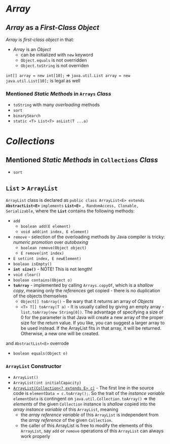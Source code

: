 # *Array*
## *Array* as a *First-Class Object*
*Array* is *first-class object* in that:
* *Array* is an *Object*
	* can be initialized with `new` keyword
	* `Object.equals` is not overridden
	* `Object.toString` is not overriden

`int[] array = new int[10];` => `java.util.List array = new java.util.List[10];` is legal as well

### Mentioned *Static Methods* in `Arrays` *Class*
* `toString` with many *overloading* methods
* `sort`
* `binarySearch`
* `static <T> List<T> asList(T ...a)`

# *Collections*
## Mentioned *Static Methods* in `Collections` *Class*
* `sort`

## `List` > `ArrayList`
`ArrayList` class is declared as `public class ArrayList<E> extends` **`AbstractList<E>`** `implements` **`List<E>`** `, RandomAccess, Clonable, Serializable`, where the **`List`** contains the following methods:

* `add`
  * `boolean add(E element)` 
  * `void add(int index, E element)`
* `remove` - selection of the overloading methods by Java compiler is tricky: *numeric promotion* over *autoboxing*
  * `boolean remove(Object object)`
  * `E remove(int index)`
* `E set(int index, E newElement)`
* `boolean isEmpty()`
* **`int size()`** - NOTE! This is not length!
* `void clear()`
* `boolean contains(Object o)`
* **`toArray`** - implemented by calling `Arrays.copyOf`, which is a *shallow copy*, meaning only the *references* get copied - there is no duplication of the objects themselves 
  * `Object[] toArray()` - Be wary that it returns an array of *Objects*
  * `<T> T[] toArray(T a)` - It is usually called by giving an empty array - `list.toArray(new String[0])`. The advantage of specifying a size of 0 for the parameter is that Java will create a new array of the proper size for the return value. If you like, you can suggest a larger array to be used instead. If the ArrayList fits in that array, it will be returned. Otherwise, a new one will be created.

and `AbstractList<E>` overrode

* `boolean equals(Object o)`

### `ArrayList` Constructor
* `ArrayList()`
* `ArrayList(int initialCapacity)`
* [`ArrayList(Collection<? extends E> c)`](http://grepcode.com/file/repository.grepcode.com/java/root/jdk/openjdk/8u40-b25/java/util/ArrayList.java#ArrayList.%3Cinit%3E%28java.util.Collection%29) - The first line in the source code is `elementData = c.toArray();`. So the trait of the *instance variable* `elementData` is contingent on `java.util.Collection.toArray()` => the *elements* of the given `Collection` instance is *shallow* copied into the *array instance variable* of this `ArrayList`, meaning 
  * the *array reference variable* of this `ArrayList` is independent from the *array reference* of the given `Collection`.
  * the caller of this ArrayList is free to modify the elements of this `ArrayList`, say `add` or `remove` operations of this `ArrayList` can always work properly 
